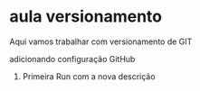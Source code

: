 # aula versionamento
Aqui vamos trabalhar com versionamento de GIT

adicionando configuração GitHub
1. Primeira Run com a nova descrição

